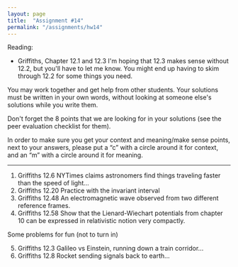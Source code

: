 ```yaml
---
layout: page
title:  "Assignment #14"
permalink: "/assignments/hw14"
---
```


Reading: 
* Griffiths, Chapter 12.1 and 12.3
I'm hoping that 12.3 makes sense without 12.2, but you'll have to let me know.
You might end up having to skim through 12.2 for some things you need.

You may work together and get help from other students. Your solutions must be written in your own words, without looking at someone else's solutions while
you write them.

Don't forget the 8 points that we are looking for in your solutions (see the peer evaluation checklist for them).

In order to make sure you get your context and meaning/make sense points,
next to your answers, please put a “c” with a circle around it for context,
and an “m” with a circle around it for meaning.

______________________________________________________________________________
1. Griffiths 12.6 NYTimes claims astronomers find things traveling faster than the speed of light...
2. Griffiths 12.20 Practice with the invariant interval
3. Griffiths 12.48 An electromagnetic wave observed from two different reference frames.
4. Griffiths 12.58 Show that the Lienard-Wiechart potentials from chapter 10 can be expressed in relativistic notion very compactly.

Some problems for fun (not to turn in)

5. Griffiths 12.3 Galileo vs Einstein, running down a train corridor...
6. Griffiths 12.8 Rocket sending signals back to earth...
